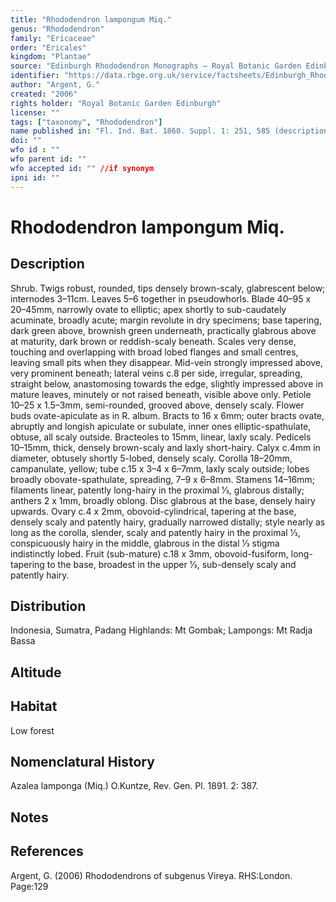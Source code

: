 ```yaml
---
title: "Rhododendron lampongum Miq."
genus: "Rhododendron"
family: "Ericaceae"
order: "Ericales"
kingdom: "Plantae"
source: "Edinburgh Rhododendron Monographs – Royal Botanic Garden Edinburgh"
identifier: "https://data.rbge.org.uk/service/factsheets/Edinburgh_Rhododendron_Monographs.xhtml"
author: "Argent, G."
created: "2006"
rights holder: "Royal Botanic Garden Edinburgh"
license: ""
tags: ["taxonomy", "Rhododendron"]
name published in: "Fl. Ind. Bat. 1860. Suppl. 1: 251, 585 (description)."
doi: ""
wfo id : ""
wfo parent id: ""
wfo accepted id: "" //if synonym                      
ipni id: ""
---
```


                       

# Rhododendron lampongum Miq.

## Description
Shrub. Twigs robust, rounded, tips densely brown-scaly, glabrescent below; internodes 3–11cm. Leaves 5–6 together in pseudowhorls. Blade 40–95 x 20–45mm, narrowly ovate to elliptic; apex shortly to sub-caudately acuminate, broadly acute; margin revolute in dry specimens; base tapering, dark green above, brownish green underneath, practically glabrous above at maturity, dark brown or reddish-scaly beneath. Scales very dense, touching and overlapping with broad lobed flanges and small centres, leaving small pits when they disappear. Mid-vein strongly impressed above, very prominent beneath; lateral veins c.8 per side, irregular, spreading, straight below, anastomosing towards the edge, slightly impressed above in mature leaves, minutely or not raised beneath, visible above only. Petiole 10–25 x 1.5–3mm, semi-rounded, grooved above, densely scaly. Flower buds ovate-apiculate as in R. album. Bracts to 16 x 6mm; outer bracts ovate, abruptly and longish apiculate or subulate, inner ones elliptic-spathulate, obtuse, all scaly outside. Bracteoles to 15mm, linear, laxly scaly. Pedicels 10–15mm, thick, densely brown-scaly and laxly short-hairy. Calyx c.4mm in diameter, obtusely shortly 5-lobed, densely scaly. Corolla 18–20mm, campanulate, yellow; tube c.15 x 3–4 x 6–7mm, laxly scaly outside; lobes broadly obovate-spathulate, spreading, 7–9 x 6–8mm. Stamens 14–16mm; filaments linear, patently long-hairy in the proximal 1⁄3, glabrous distally; anthers 2 x 1mm, broadly oblong. Disc glabrous at the base, densely hairy upwards. Ovary c.4 x 2mm, obovoid-cylindrical, tapering at the base, densely scaly and patently hairy, gradually narrowed distally; style nearly as long as the corolla, slender, scaly and patently hairy in the proximal 1⁄3, conspicuously hairy in the middle, glabrous in the distal 1⁄3 stigma indistinctly lobed. Fruit (sub-mature) c.18 x 3mm, obovoid-fusiform, long-tapering to the base, broadest in the upper 1⁄3, sub-densely scaly and patently hairy.

## Distribution
Indonesia, Sumatra, Padang Highlands: Mt Gombak; Lampongs: Mt Radja Bassa

## Altitude


## Habitat
Low forest

## Nomenclatural History
Azalea lamponga (Miq.) O.Kuntze, Rev. Gen. Pl. 1891. 2: 387.
                       
## Notes


## References

Argent, G. (2006) Rhododendrons of subgenus Vireya. RHS:London. Page:129

